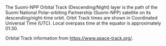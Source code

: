 The Suomi-NPP Orbital Track (Descending/Night) layer is the path of the Suomi National Polar-orbiting Partnership (Suomi-NPP) satellite on its descending/night-time orbit. Orbit Track times are shown in Coordinated Universal Time (UTC). Local overpass time at the equator is approximately 01:30.

Orbital Track information from <https://www.space-track.org/>.
